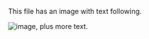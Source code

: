 <!-- >>>>>> BEGIN GENERATED FILE (resolve): SOURCE C:/Users/Burdette/Documents/GitHub/markdown_helper/test/resolve_image_urls/templates/text_following.md -->
This file has an image with text following.

<img src="https://raw.githubusercontent.com/BurdetteLamar/MarkdownHelper/master/images/include.md" alt="image">, plus more text.
<!-- <<<<<< END GENERATED FILE (resolve): SOURCE C:/Users/Burdette/Documents/GitHub/markdown_helper/test/resolve_image_urls/templates/text_following.md -->
